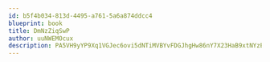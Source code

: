 ```yaml
---
id: b5f4b034-813d-4495-a761-5a6a874ddcc4
blueprint: book
title: DmNzZiqSwP
author: uuNWEMOcux
description: PA5VH9yYP9Xq1VGJec6ovi5dNTiMVBYvFDGJhgHw86nY7X23HaB9xtNYzEMGySTLVokGbqnJYwvKHttJ1owqBecmBbDmhQoJ1mRm
---
```

